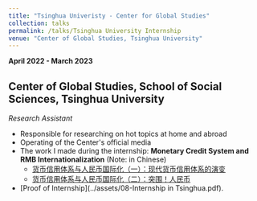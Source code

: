 ```yaml
---
title: "Tsinghua Univeristy - Center for Global Studies"
collection: talks
permalink: /talks/Tsinghua University Internship
venue: "Center of Global Studies, Tsinghua University"
---
```

**April 2022 - March 2023**

## Center of Global Studies, School of Social Sciences, Tsinghua University
*Research Assistant*
- Responsible for researching on hot topics at home and abroad
- Operating of the Center's official media
- The work I made during the internship: __Monetary Credit System and RMB Internationalization__ (Note: in Chinese)
   - [货币信用体系与人民币国际化（一）：现代货币信用体系的演变](https://mp.weixin.qq.com/s?__biz=MzIwMzYyMzQ5MQ==&mid=2247540516&idx=1&sn=479bc32e895e48079b2b60e9ca0a5327&chksm=96ce8208a1b90b1ec6a9035c832ab0dc5f93a39f3c32ac2d31bbd16807cf7330ba732cf7b51e&scene=27)
   - [货币信用体系与人民币国际化（二）：突围！人民币](https://mp.weixin.qq.com/s?__biz=MzIwMzYyMzQ5MQ==&mid=2247540589&idx=2&sn=35a794c9e115e24512986d2bd1abff78&chksm=96ce8241a1b90b576623f0214a607b0f8c58de1f6f7afb8024b377b0ee6a8fa8a5b8ad9c1fd9&scene=27)
- [Proof of Internship](../assets/08-Internship in Tsinghua.pdf).
